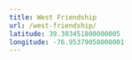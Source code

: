 ```yaml
---
title: West Friendship
url: /west-friendship/
latitude: 39.303451800000005
longitude: -76.95379050000001
---
```

